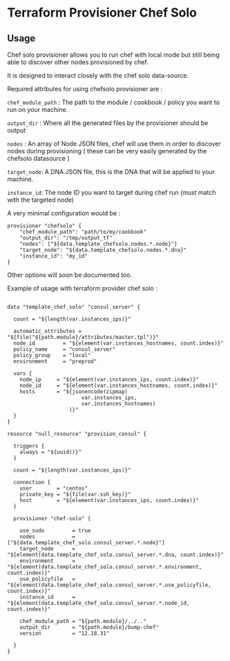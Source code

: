 Terraform Provisioner Chef Solo
==================

Usage
---------------------

Chef solo provisioner allows you to run chef with local mode but still being able to discover other nodes provisioned by chef.

It is designed to interact closely with the chef solo data-source.

Required attributes for using chefsolo provisioner are :

`chef_module_path` : The path to the module / cookbook / policy you want to run on your machine.

`output_dir` : Where all the generated files by the provisioner should be output

`nodes` : An array of Node JSON files, chef will use them in order to discover nodes during provisioning
( these can be very easily generated by the chefsolo datasource )

`target_node`: A DNA JSON file, this is the DNA that will be applied to your machine.

`instance_id`: The node ID you want to target during chef run (must match with the targeted node)

A very minimal configuration would be :

```
provisioner "chefsolo" {
    "chef_module_path": "path/to/my/cookbook"
    "output_dir": "/tmp/output_tf"
    "nodes": ["${data.template_chefsolo.nodes.*.node}"]
    "target_node": "${data.template_chefsolo.nodes.*.dna}"
    "instance_id": "my_id"
}
```

Other options will soon be documented too.

Example of usage with terraform provider chef solo : 

```

data "template_chef_solo" "consul_server" {

  count = "${length(var.instances_ips)}"

  automatic_attributes = "${file("${path.module}/attributes/master.tpl")}"
  node_id         = "${element(var.instances_hostnames, count.index)}"
  policy_name     = "consul_server"
  policy_group    = "local"
  environment     = "preprod"

  vars {
    node_ip     = "${element(var.instances_ips, count.index)}"
    node_id     = "${element(var.instances_hostnames, count.index)}"
    hosts       = "${jsonencode(zipmap(
                        var.instances_ips,
                        var.instances_hostnames)
                    )}"
  }
}

resource "null_resource" "provision_consul" {

  triggers {
    always = "${uuid()}"
  }

  count = "${length(var.instances_ips)}"

  connection {
    user        = "centos"
    private_key = "${file(var.ssh_key)}"
    host        = "${element(var.instances_ips, count.index)}"
  }

  provisioner "chef-solo" {

    use_sudo         = true
    nodes            = ["${data.template_chef_solo.consul_server.*.node}"]
    target_node      = "${element(data.template_chef_solo.consul_server.*.dna, count.index)}"
    environment      = "${element(data.template_chef_solo.consul_server.*.environment, count.index)}"
    use_policyfile   = "${element(data.template_chef_solo.consul_server.*.use_policyfile, count.index)}"
    instance_id      = "${element(data.template_chef_solo.consul_server.*.node_id, count.index)}"

    chef_module_path = "${path.module}/../.."
    output_dir       = "${path.module}/bump-chef"
    version          = "12.18.31"

  }
}
```
